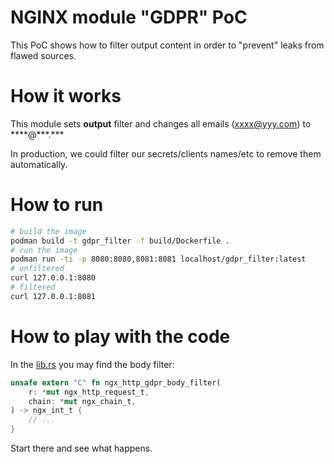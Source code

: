 # NGINX module "GDPR" PoC

This PoC shows how to filter output content in order to "prevent" leaks from flawed sources.

# How it works
This module sets **output** filter and changes all emails (xxxx@yyy.com) to \*\*\*\*@\*\*\*.\*\*\*

In production, we could filter our secrets/clients names/etc to remove them automatically.


# How to run

```bash
# build the image
podman build -t gdpr_filter -f build/Dockerfile .
# run the image
podman run -ti -p 8080:8080,8081:8081 localhost/gdpr_filter:latest
# unfiltered
curl 127.0.0.1:8080
# filtered
curl 127.0.0.1:8081
```

# How to play with the code
In the [lib.rs](src/lib.rs) you may find the body filter:

```rust
unsafe extern "C" fn ngx_http_gdpr_body_filter(
    r: *mut ngx_http_request_t,
    chain: *mut ngx_chain_t,
) -> ngx_int_t {
    // ...
}

```

Start there and see what happens.
